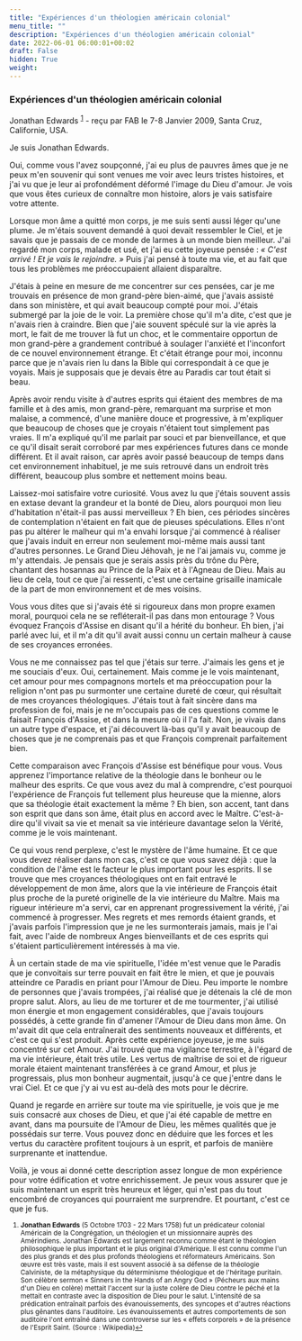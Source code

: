 ```yaml
---
title: "Expériences d'un théologien américain colonial"
menu_title: ""
description: "Expériences d'un théologien américain colonial"
date: 2022-06-01 06:00:01+00:02
draft: False
hidden: True
weight:
---
```

### Expériences d'un théologien américain colonial

Jonathan Edwards <sup id="a1">[1](#f1)</sup> - reçu par FAB le 7-8 Janvier 2009, Santa Cruz, Californie, USA.

Je suis Jonathan Edwards.

Oui, comme vous l'avez soupçonné, j'ai eu plus de pauvres âmes que je ne peux m'en souvenir qui sont venues me voir avec leurs tristes histoires, et j'ai vu que je leur ai profondément déformé l'image du Dieu d'amour. Je vois que vous êtes curieux de connaître mon histoire, alors je vais satisfaire votre attente.

Lorsque mon âme a quitté mon corps, je me suis senti aussi léger qu'une plume. Je m'étais souvent demandé à quoi devait ressembler le Ciel, et je savais que je passais de ce monde de larmes à un monde bien meilleur. J'ai regardé mon corps, malade et usé, et j'ai eu cette joyeuse pensée : *« C'est arrivé ! Et je vais le rejoindre. »* Puis j'ai pensé à toute ma vie, et au fait que tous les problèmes me préoccupaient allaient disparaître.

J'étais à peine en mesure de me concentrer sur ces pensées, car je me trouvais en présence de mon grand-père bien-aimé, que j'avais assisté dans son ministère, et qui avait beaucoup compté pour moi. J'étais submergé par la joie de le voir. La première chose qu'il m'a dite, c'est que je n'avais rien à craindre. Bien que j'aie souvent spéculé sur la vie après la mort, le fait de me trouver là fut un choc, et le commentaire opportun de mon grand-père a grandement contribué à soulager l'anxiété et l'inconfort de ce nouvel environnement étrange. Et c'était étrange pour moi, inconnu parce que je n'avais rien lu dans la Bible qui correspondait à ce que je voyais. Mais je supposais que je devais être au Paradis car tout était si beau.

Après avoir rendu visite à d'autres esprits qui étaient des membres de ma famille et à des amis, mon grand-père, remarquant ma surprise et mon malaise, a commencé, d'une manière douce et progressive, à m'expliquer que beaucoup de choses que je croyais n'étaient tout simplement pas vraies. Il m'a expliqué qu'il me parlait par souci et par bienveillance, et que ce qu'il disait serait corroboré par mes expériences futures dans ce monde différent. Et il avait raison, car après avoir passé beaucoup de temps dans cet environnement inhabituel, je me suis retrouvé dans un endroit très différent, beaucoup plus sombre et nettement moins beau.

Laissez-moi satisfaire votre curiosité. Vous avez lu que j'étais souvent assis en extase devant la grandeur et la bonté de Dieu, alors pourquoi mon lieu d'habitation n'était-il pas aussi merveilleux ? Eh bien, ces périodes sincères de contemplation n'étaient en fait que de pieuses spéculations. Elles n'ont pas pu altérer le malheur qui m'a envahi lorsque j'ai commencé à réaliser que j'avais induit en erreur non seulement moi-même mais aussi tant d'autres personnes. Le Grand Dieu Jéhovah, je ne l'ai jamais vu, comme je m'y attendais. Je pensais que je serais assis près du trône du Père, chantant des hosannas au Prince de la Paix et à l'Agneau de Dieu. Mais au lieu de cela, tout ce que j'ai ressenti, c'est une certaine grisaille inamicale de la part de mon environnement et de mes voisins.

Vous vous dites que si j'avais été si rigoureux dans mon propre examen moral, pourquoi cela ne se refléterait-il pas dans mon entourage ? Vous évoquez François d'Assise en disant qu'il a hérité du bonheur. Eh bien, j'ai parlé avec lui, et il m'a dit qu'il avait aussi connu un certain malheur à cause de ses croyances erronées.

Vous ne me connaissez pas tel que j'étais sur terre. J'aimais les gens et je me souciais d'eux. Oui, certainement. Mais comme je le vois maintenant, cet amour pour mes compagnons mortels et ma préoccupation pour la religion n'ont pas pu surmonter une certaine dureté de cœur, qui résultait de mes croyances théologiques. J'étais tout à fait sincère dans ma profession de foi, mais je ne m'occupais pas de ces questions comme le faisait François d'Assise, et dans la mesure où il l'a fait. Non, je vivais dans un autre type d'espace, et j'ai découvert là-bas qu'il y avait beaucoup de choses que je ne comprenais pas et que François comprenait parfaitement bien.

Cette comparaison avec François d'Assise est bénéfique pour vous. Vous apprenez l'importance relative de la théologie dans le bonheur ou le malheur des esprits. Ce que vous avez du mal à comprendre, c'est pourquoi l'expérience de François fut tellement plus heureuse que la mienne, alors que sa théologie était exactement la même ? Eh bien, son accent, tant dans son esprit que dans son âme, était plus en accord avec le Maître. C'est-à-dire qu'il vivait sa vie et menait sa vie intérieure davantage selon la Vérité, comme je le vois maintenant.

Ce qui vous rend perplexe, c'est le mystère de l'âme humaine. Et ce que vous devez réaliser dans mon cas, c'est ce que vous savez déjà : que la condition de l'âme est le facteur le plus important pour les esprits. Il se trouve que mes croyances théologiques ont en fait entravé le développement de mon âme, alors que la vie intérieure de François était plus proche de la pureté originelle de la vie intérieure du Maître. Mais ma rigueur intérieure m'a servi, car en apprenant progressivement la vérité, j'ai commencé à progresser. Mes regrets et mes remords étaient grands, et j'avais parfois l'impression que je ne les surmonterais jamais, mais je l'ai fait, avec l'aide de nombreux Anges bienveillants et de ces esprits qui s'étaient particulièrement intéressés à ma vie.

À un certain stade de ma vie spirituelle, l'idée m'est venue que le Paradis que je convoitais sur terre pouvait en fait être le mien, et que je pouvais atteindre ce Paradis en priant pour l'Amour de Dieu. Peu importe le nombre de personnes que j'avais trompées, j'ai réalisé que je détenais la clé de mon propre salut. Alors, au lieu de me torturer et de me tourmenter, j'ai utilisé mon énergie et mon engagement considérables, que j'avais toujours possédés, à cette grande fin d'amener l'Amour de Dieu dans mon âme. On m'avait dit que cela entraînerait des sentiments nouveaux et différents, et c'est ce qui s'est produit. Après cette expérience joyeuse, je me suis concentré sur cet Amour. J'ai trouvé que ma vigilance terrestre, à l'égard de ma vie intérieure, était très utile. Les vertus de maîtrise de soi et de rigueur morale étaient maintenant transférées à ce grand Amour, et plus je progressais, plus mon bonheur augmentait, jusqu'à ce que j'entre dans le vrai Ciel. Et ce que j'y ai vu est au-delà des mots pour le décrire.

Quand je regarde en arrière sur toute ma vie spirituelle, je vois que je me suis consacré aux choses de Dieu, et que j'ai été capable de mettre en avant, dans ma poursuite de l'Amour de Dieu, les mêmes qualités que je possédais sur terre. Vous pouvez donc en déduire que les forces et les vertus du caractère profitent toujours à un esprit, et parfois de manière surprenante et inattendue.

Voilà, je vous ai donné cette description assez longue de mon expérience pour votre édification et votre enrichissement. Je peux vous assurer que je suis maintenant un esprit très heureux et léger, qui n'est pas du tout encombré de croyances qui pourraient me surprendre. Et pourtant, c'est ce que je fus.
<small>

1. <large id="f1"> **Jonathan Edwards** (5 Octobre 1703 - 22 Mars 1758) fut un prédicateur colonial Américain de la Congrégation, un théologien et un missionnaire auprès des Amérindiens. Jonathan Edwards est largement reconnu comme étant le théologien philosophique le plus important et le plus original d'Amérique. Il est connu comme l'un des plus grands et des plus profonds théologiens et réformateurs Américains. Son œuvre est très vaste, mais il est souvent associé à sa défense de la théologie Calviniste, de la métaphysique du déterminisme théologique et de l'héritage puritain. Son célèbre sermon « Sinners in the Hands of an Angry God » (Pécheurs aux mains d'un Dieu en colère) mettait l'accent sur la juste colère de Dieu contre le péché et la mettait en contraste avec la disposition de Dieu pour le salut. L'intensité de sa prédication entraînait parfois des évanouissements, des syncopes et d'autres réactions plus gênantes dans l'auditoire. Les évanouissements et autres comportements de son auditoire l'ont entraîné dans une controverse sur les « effets corporels » de la présence de l'Esprit Saint. (Source : Wikipedia)[↩](#a1)
